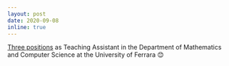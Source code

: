 ```yaml
---
layout: post
date: 2020-09-08
inline: true
---
```


[Three positions](http://www.unife.it/it/x-te/agevolazioni/diventa-tutor/didattici/graduatorie-did-20-21/graduatoria_tutdid_mateinfo2020-doc.pdf) as Teaching Assistant in the Department of Mathematics and Computer Science at the University of Ferrara :blush:

